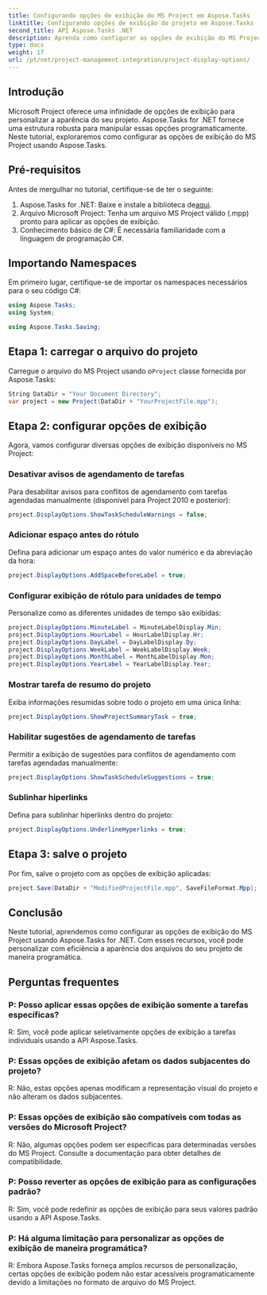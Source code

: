 ```yaml
---
title: Configurando opções de exibição do MS Project em Aspose.Tasks
linktitle: Configurando opções de exibição do projeto em Aspose.Tasks
second_title: API Aspose.Tasks .NET
description: Aprenda como configurar as opções de exibição do MS Project programaticamente usando Aspose.Tasks for .NET. Personalize a aparência do seu projeto sem esforço.
type: docs
weight: 17
url: /pt/net/project-management-integration/project-display-options/
---
```

## Introdução
Microsoft Project oferece uma infinidade de opções de exibição para personalizar a aparência do seu projeto. Aspose.Tasks for .NET fornece uma estrutura robusta para manipular essas opções programaticamente. Neste tutorial, exploraremos como configurar as opções de exibição do MS Project usando Aspose.Tasks.
## Pré-requisitos
Antes de mergulhar no tutorial, certifique-se de ter o seguinte:
1.  Aspose.Tasks for .NET: Baixe e instale a biblioteca de[aqui](https://releases.aspose.com/tasks/net/).
2. Arquivo Microsoft Project: Tenha um arquivo MS Project válido (.mpp) pronto para aplicar as opções de exibição.
3. Conhecimento básico de C#: É necessária familiaridade com a linguagem de programação C#.

## Importando Namespaces
Em primeiro lugar, certifique-se de importar os namespaces necessários para o seu código C#:
```csharp
using Aspose.Tasks;
using System;

using Aspose.Tasks.Saving;
```
## Etapa 1: carregar o arquivo do projeto
 Carregue o arquivo do MS Project usando o`Project` classe fornecida por Aspose.Tasks:
```csharp
String DataDir = "Your Document Directory";
var project = new Project(DataDir + "YourProjectFile.mpp");
```
## Etapa 2: configurar opções de exibição
Agora, vamos configurar diversas opções de exibição disponíveis no MS Project:
### Desativar avisos de agendamento de tarefas
Para desabilitar avisos para conflitos de agendamento com tarefas agendadas manualmente (disponível para Project 2010 e posterior):
```csharp
project.DisplayOptions.ShowTaskScheduleWarnings = false;
```
### Adicionar espaço antes do rótulo
Defina para adicionar um espaço antes do valor numérico e da abreviação da hora:
```csharp
project.DisplayOptions.AddSpaceBeforeLabel = true;
```
### Configurar exibição de rótulo para unidades de tempo
Personalize como as diferentes unidades de tempo são exibidas:
```csharp
project.DisplayOptions.MinuteLabel = MinuteLabelDisplay.Min;
project.DisplayOptions.HourLabel = HourLabelDisplay.Hr;
project.DisplayOptions.DayLabel = DayLabelDisplay.Dy;
project.DisplayOptions.WeekLabel = WeekLabelDisplay.Week;
project.DisplayOptions.MonthLabel = MonthLabelDisplay.Mon;
project.DisplayOptions.YearLabel = YearLabelDisplay.Year;
```
### Mostrar tarefa de resumo do projeto
Exiba informações resumidas sobre todo o projeto em uma única linha:
```csharp
project.DisplayOptions.ShowProjectSummaryTask = true;
```
### Habilitar sugestões de agendamento de tarefas
Permitir a exibição de sugestões para conflitos de agendamento com tarefas agendadas manualmente:
```csharp
project.DisplayOptions.ShowTaskScheduleSuggestions = true;
```
### Sublinhar hiperlinks
Defina para sublinhar hiperlinks dentro do projeto:
```csharp
project.DisplayOptions.UnderlineHyperlinks = true;
```
## Etapa 3: salve o projeto
Por fim, salve o projeto com as opções de exibição aplicadas:
```csharp
project.Save(DataDir + "ModifiedProjectFile.mpp", SaveFileFormat.Mpp);
```

## Conclusão
Neste tutorial, aprendemos como configurar as opções de exibição do MS Project usando Aspose.Tasks for .NET. Com esses recursos, você pode personalizar com eficiência a aparência dos arquivos do seu projeto de maneira programática.
## Perguntas frequentes
### P: Posso aplicar essas opções de exibição somente a tarefas específicas?
R: Sim, você pode aplicar seletivamente opções de exibição a tarefas individuais usando a API Aspose.Tasks.
### P: Essas opções de exibição afetam os dados subjacentes do projeto?
R: Não, estas opções apenas modificam a representação visual do projeto e não alteram os dados subjacentes.
### P: Essas opções de exibição são compatíveis com todas as versões do Microsoft Project?
R: Não, algumas opções podem ser específicas para determinadas versões do MS Project. Consulte a documentação para obter detalhes de compatibilidade.
### P: Posso reverter as opções de exibição para as configurações padrão?
R: Sim, você pode redefinir as opções de exibição para seus valores padrão usando a API Aspose.Tasks.
### P: Há alguma limitação para personalizar as opções de exibição de maneira programática?
R: Embora Aspose.Tasks forneça amplos recursos de personalização, certas opções de exibição podem não estar acessíveis programaticamente devido a limitações no formato de arquivo do MS Project.